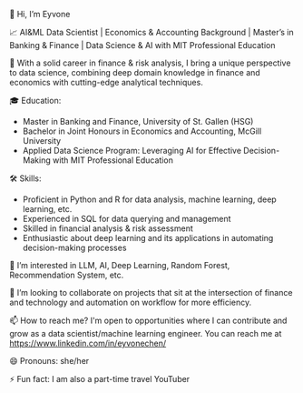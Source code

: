 👋 Hi, I’m Eyvone
  
📈 AI&ML Data Scientist | Economics & Accounting Background | Master’s in Banking & Finance | Data Science & AI with MIT Professional Education
  
🚗 With a solid career in finance & risk analysis, I bring a unique perspective to data science, combining deep domain knowledge in finance and economics with cutting-edge analytical techniques.

🎓 Education:
  - Master in Banking and Finance, University of St. Gallen (HSG)
  - Bachelor in Joint Honours in Economics and Accounting, McGill University
  - Applied Data Science Program: Leveraging AI for Effective Decision-Making with MIT Professional Education
    
🛠 Skills:
 - Proficient in Python and R for data analysis, machine learning, deep learning, etc.
 - Experienced in SQL for data querying and management
 - Skilled in financial analysis & risk assessment 
 - Enthusiastic about deep learning and its applications in automating decision-making processes
    
👀 I’m interested in LLM, AI, Deep Learning, Random Forest, Recommendation System, etc. 

💞️ I’m looking to collaborate on projects that sit at the intersection of finance and technology and automation on workflow for more efficiency.

📫 How to reach me? I'm open to opportunities where I can contribute and grow as a data scientist/machine learning engineer. You can reach me at  https://www.linkedin.com/in/eyvonechen/

😄 Pronouns: she/her

⚡ Fun fact: I am also a part-time travel YouTuber

<!---
eyvonec/eyvonec is a ✨ special ✨ repository because its `README.md` (this file) appears on your GitHub profile.
You can click the Preview link to take a look at your changes.
--->
